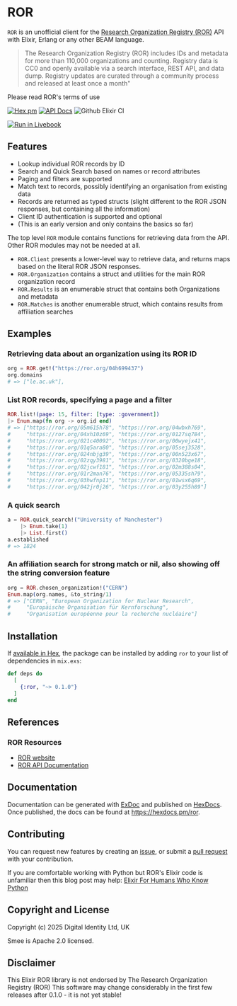 # ROR

`ROR` is an unofficial client for the [Research Organization Registry (ROR)](https://ror.org) API with Elixir, Erlang or any other BEAM language.

> The Research Organization Registry (ROR) includes IDs and metadata for more than 110,000 organizations and counting.
> Registry data is CC0 and openly available via a search interface, REST API, and data dump. Registry updates are curated
> through a community process and released at least once a month"

Please read ROR's terms of use 

[![Hex pm](http://img.shields.io/hexpm/v/ror.svg?style=flat)](https://hex.pm/packages/ror)
[![API Docs](https://img.shields.io/badge/api-docs-yellow.svg?style=flat)](http://hexdocs.pm/ror/)
![Github Elixir CI](https://github.com/Digital-Identity-Labs/ror/workflows/Elixir%20CI/badge.svg)

[![Run in Livebook](https://livebook.dev/badge/v1/blue.svg)](https://livebook.dev/run?url=https%3A%2F%2Fraw.githubusercontent.com%2FDigital-Identity-Labs%2Fror%2Fmain%2Fror_notebook.livemd)

## Features

* Lookup individual ROR records by ID
* Search and Quick Search based on names or record attributes
* Paging and filters are supported
* Match text to records, possibly identifying an organisation from existing data
* Records are returned as typed structs (slight different to the ROR JSON responses, but containing all the information)
* Client ID authentication is supported and optional
* (This is an early version and only contains the basics so far)

The top level `ROR` module contains functions for retrieving data from the API. Other ROR modules may not be needed at all.

* `ROR.Client` presents a lower-level way to retrieve data, and returns maps based on the literal ROR JSON responses.
* `ROR.Organization` contains a struct and utilities for the main ROR organization record
* `ROR.Results` is an enumerable struct that contains both Organizations and metadata
* `ROR.Matches` is another enumerable struct, which contains results from affiliation searches

## Examples

### Retrieving data about an organization using its ROR ID

```elixir
org = ROR.get!("https://ror.org/04h699437")
org.domains
# => ["le.ac.uk"],

```

### List ROR records, specifying a page and a filter

```elixir
ROR.list!(page: 15, filter: [type: :government])
|> Enum.map(fn org -> org.id end)
# => ["https://ror.org/05m615h78", "https://ror.org/04wbxh769",
#     "https://ror.org/04xh10z69", "https://ror.org/0127sq784",
#     "https://ror.org/021c40092", "https://ror.org/00wyejx41",
#     "https://ror.org/01q5ara80", "https://ror.org/05sej3528",
#     "https://ror.org/024nbjg39", "https://ror.org/00n523x67",
#     "https://ror.org/02zqy3981", "https://ror.org/0320bge18",
#     "https://ror.org/02jcwf181", "https://ror.org/02m388s04",
#     "https://ror.org/01r2man76", "https://ror.org/05335sh79",
#     "https://ror.org/03hwfnp11", "https://ror.org/01wsx6q69",
#     "https://ror.org/042jr0j26", "https://ror.org/03y255h89"]
```

### A quick search 

```elixir
a = ROR.quick_search!("University of Manchester")
    |> Enum.take(1)
    |> List.first()
a.established
# => 1824

```

### An affiliation search for strong match or nil, also showing off the string conversion feature

```elixir
org = ROR.chosen_organization!("CERN")
Enum.map(org.names, &to_string/1)
# => ["CERN", "European Organization for Nuclear Research",
#     "Europäische Organisation für Kernforschung",
#     "Organisation européenne pour la recherche nucléaire"]

```

## Installation

If [available in Hex](https://hex.pm/docs/publish), the package can be installed
by adding `ror` to your list of dependencies in `mix.exs`:

```elixir
def deps do
  [
    {:ror, "~> 0.1.0"}
  ]
end
```

## References

### ROR Resources
* [ROR website](https://ror.org)
* [ROR API Documentation](https://ror.readme.io/v2/docs/basics)

## Documentation

Documentation can be generated with [ExDoc](https://github.com/elixir-lang/ex_doc)
and published on [HexDocs](https://hexdocs.pm). Once published, the docs can
be found at <https://hexdocs.pm/ror>.

## Contributing

You can request new features by creating an [issue](https://github.com/Digital-Identity-Labs/ror/issues),
or submit a [pull request](https://github.com/Digital-Identity-Labs/ror/pulls) with your contribution.

If you are comfortable working with Python but ROR's Elixir code is unfamiliar then this blog post may help: 
[Elixir For Humans Who Know Python](https://hibox.live/elixir-for-humans-who-know-python)

## Copyright and License

Copyright (c) 2025 Digital Identity Ltd, UK

Smee is Apache 2.0 licensed.

## Disclaimer
This Elixir ROR library is not endorsed by The Research Organization Registry (ROR)
This software may change considerably in the first few releases after 0.1.0 - it is not yet stable!